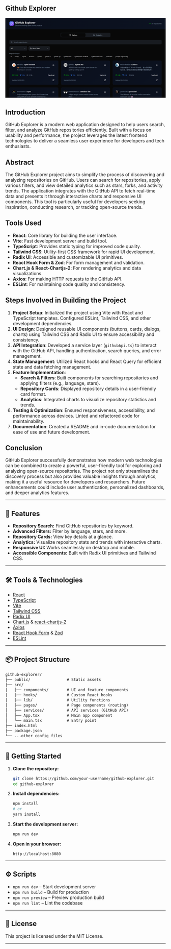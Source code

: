 ## Github Explorer
![project-preview](public/github-explorer-preview.png)

## Introduction

GitHub Explorer is a modern web application designed to help users search, filter, and analyze GitHub repositories efficiently. Built with a focus on usability and performance, the project leverages the latest frontend technologies to deliver a seamless user experience for developers and tech enthusiasts.

## Abstract

The GitHub Explorer project aims to simplify the process of discovering and analyzing repositories on GitHub. Users can search for repositories, apply various filters, and view detailed analytics such as stars, forks, and activity trends. The application integrates with the GitHub API to fetch real-time data and presents it through interactive charts and responsive UI components. This tool is particularly useful for developers seeking inspiration, conducting research, or tracking open-source trends.

## Tools Used

- **React**: Core library for building the user interface.
- **Vite**: Fast development server and build tool.
- **TypeScript**: Provides static typing for improved code quality.
- **Tailwind CSS**: Utility-first CSS framework for rapid UI development.
- **Radix UI**: Accessible and customizable UI primitives.
- **React Hook Form & Zod**: For form management and validation.
- **Chart.js & React-Chartjs-2**: For rendering analytics and data visualizations.
- **Axios**: For making HTTP requests to the GitHub API.
- **ESLint**: For maintaining code quality and consistency.

## Steps Involved in Building the Project

1. **Project Setup**: Initialized the project using Vite with React and TypeScript templates. Configured ESLint, Tailwind CSS, and other development dependencies.
2. **UI Design**: Designed reusable UI components (buttons, cards, dialogs, charts) using Tailwind CSS and Radix UI to ensure accessibility and consistency.
3. **API Integration**: Developed a service layer (`githubApi.ts`) to interact with the GitHub API, handling authentication, search queries, and error management.
4. **State Management**: Utilized React hooks and React Query for efficient state and data fetching management.
5. **Feature Implementation**:
    - **Search & Filters**: Built components for searching repositories and applying filters (e.g., language, stars).
    - **Repository Cards**: Displayed repository details in a user-friendly card format.
    - **Analytics**: Integrated charts to visualize repository statistics and trends.
6. **Testing & Optimization**: Ensured responsiveness, accessibility, and performance across devices. Linted and refactored code for maintainability.
7. **Documentation**: Created a README and in-code documentation for ease of use and future development.

## Conclusion

GitHub Explorer successfully demonstrates how modern web technologies can be combined to create a powerful, user-friendly tool for exploring and analyzing open-source repositories. The project not only streamlines the discovery process but also provides valuable insights through analytics, making it a useful resource for developers and researchers. Future enhancements could include user authentication, personalized dashboards, and deeper analytics features.


---

## 🚀 Features

- **Repository Search:** Find GitHub repositories by keyword.
- **Advanced Filters:** Filter by language, stars, and more.
- **Repository Cards:** View key details at a glance.
- **Analytics:** Visualize repository stats and trends with interactive charts.
- **Responsive UI:** Works seamlessly on desktop and mobile.
- **Accessible Components:** Built with Radix UI primitives and Tailwind CSS.

---

## 🛠️ Tools & Technologies

- [React](https://react.dev/)
- [TypeScript](https://www.typescriptlang.org/)
- [Vite](https://vitejs.dev/)
- [Tailwind CSS](https://tailwindcss.com/)
- [Radix UI](https://www.radix-ui.com/)
- [Chart.js](https://www.chartjs.org/) & [react-chartjs-2](https://react-chartjs-2.js.org/)
- [Axios](https://axios-http.com/)
- [React Hook Form](https://react-hook-form.com/) & [Zod](https://zod.dev/)
- [ESLint](https://eslint.org/)

---

## 📦 Project Structure

```
github-explorer/
├── public/                # Static assets
├── src/
│   ├── components/        # UI and feature components
│   ├── hooks/             # Custom React hooks
│   ├── lib/               # Utility functions
│   ├── pages/             # Page components (routing)
│   ├── services/          # API services (GitHub API)
│   ├── App.tsx            # Main app component
│   └── main.tsx           # Entry point
├── index.html
├── package.json
└── ...other config files
```

---

## 🏁 Getting Started

1. **Clone the repository:**
   ```sh
   git clone https://github.com/your-username/github-explorer.git
   cd github-explorer
   ```

2. **Install dependencies:**
   ```sh
   npm install
   # or
   yarn install
   ```

3. **Start the development server:**
   ```sh
   npm run dev
   ```

4. **Open in your browser:**
   ```
   http://localhost:8080
   ```

---

## ⚙️ Scripts

- `npm run dev` – Start development server
- `npm run build` – Build for production
- `npm run preview` – Preview production build
- `npm run lint` – Lint the codebase

---


## 📝 License

This project is licensed under the MIT License.

---
